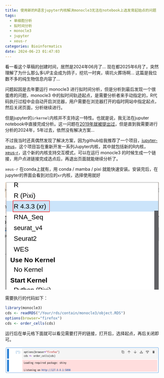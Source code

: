 ```yaml
---
title: 使用新的R语言jupyter内核解决monocle3无法在notebook上选发育起始点的问题
tags:
  - 单细胞分析
  - 拟时间分析
  - monocle3
  - jupyter
  - xeus-r
categories: Bioinformatics
date: 2024-06-23 01:47:03
---
```



看一看这个草稿的创建时间，居然是2024年06月了... 现在都2025年6月了，突然理解了为什么那么多UP主会成为鸽子，挖坑一时爽，填坑火葬场啊... 这篇是我位数不多的纯生物信息内容了...

问题起因是去年要运行 monocle3 进行拟时间分析，但是分析到最后发现一个很蛋疼的问题，monocle3 中的拟时间轨迹起点，是需要分析者来手动指定的，R代码执行过程中会自动开启浏览器，用户需要在浏览器打开的临时网站中指定起点，然后关闭页面，分析继续进行。

但是jupyter的`irkernel`内核并不支持这一特性。也就是说，我无法在juputer notebook中直接完成分析。这一问题在[2019年就被提出过](https://github.com/cole-trapnell-lab/monocle3/issues/179)，但是直到我需要进行分析的2024年，5年过去，依然没有解决方案...

<!-- more -->

不过我当时还真偶然发现了解决方案，因为github给我推荐了一个项目，[jupyter-xeus](https://github.com/jupyter-xeus/)，这个项目旨在重新开发一系列Jupyter内核，其中就包括新的R内核，[xeus-r](https://github.com/jupyter-xeus/xeus-r)，这个新的内核支持交互模式，可以在运行 monocle3 的时候生成一个链接，用户点进链接完成选点后，再退出页面就能继续分析了。

`xeus-r` 在conda上就有，用 conda / mamba / pixi 就能快速安装。安装完后，在jupyter的界面会看到对应的`xr`内核，选择使用就好

![xeus-r](https://raw.githubusercontent.com/SilenWang/Gallary/master/2025/06/upgit_20250615_1749994103.png)

需要执行的代码如下：

```r
library(monocle3)
cds <- readRDS("/Your/rds/contain/monocle3/object.RDS")
options(browser="firefox")
cds <- order_cells(cds)
```

运行后在单元格下面就可以看见需要打开的链接，打开后，选择起点，再后关闭即可。

![monocle3](https://raw.githubusercontent.com/SilenWang/Gallary/master/2025/06/upgit_20250615_1749997047.png)
